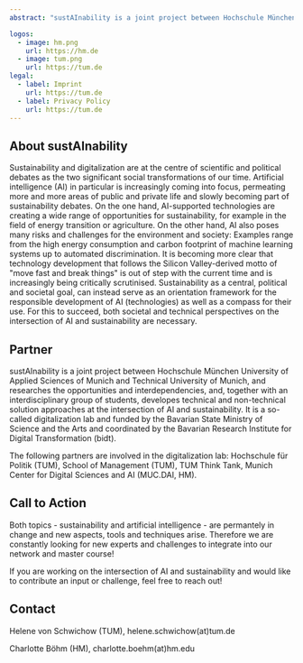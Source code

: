 ```yaml
---
abstract: "sustAInability is a joint project between Hochschule München University of Applied Sciences of Munich and Technical University of Munich, which researches the opportunities and interdependencies, and developes technical and non-technical solution approaches at the intersection of AI and sustainability."

logos:
  - image: hm.png
    url: https://hm.de
  - image: tum.png
    url: https://tum.de
legal:
  - label: Imprint
    url: https://tum.de
  - label: Privacy Policy
    url: https://tum.de
---
```


## About sustAInability

Sustainability and digitalization are at the centre of scientific and political debates as the two significant social transformations of our time. Artificial intelligence (AI) in particular is increasingly coming into focus, permeating more and more areas of public and private life and slowly becoming part of sustainability debates. On the one hand, AI-supported technologies are creating a wide range of opportunities for sustainability, for example in the field of energy transition or agriculture. On the other hand, AI also poses many risks and challenges for the environment and society: Examples range from the high energy consumption and carbon footprint of machine learning systems up to automated discrimination. It is becoming more clear that technology development that follows the Silicon Valley-derived motto of "move fast and break things" is out of step with the current time and is increasingly being critically scrutinised. Sustainability as a central, political and societal goal, can instead serve as an orientation framework for the responsible development of AI (technologies) as well as a compass for their use. For this to succeed, both societal and technical perspectives on the intersection of AI and sustainability are necessary. 



## Partner

sustAInability is a joint project between Hochschule München University of Applied Sciences of Munich and Technical University of Munich, and researches the opportunities and interdependencies, and, together with an interdisciplinary group of students, developes technical and non-technical solution approaches at the intersection of AI and sustainability. It is a so-called digitalization lab and funded by the Bavarian State Ministry of Science and the Arts and coordinated by the Bavarian Research Institute for Digital Transformation (bidt).

The following partners are involved in the digitalization lab: Hochschule für Politik (TUM), School of Management (TUM), TUM Think Tank, Munich Center for Digital Sciences and AI (MUC.DAI, HM).


## Call to Action

Both topics - sustainability and artificial intelligence - are permantely in change and new aspects, tools and techniques arise. Therefore we are constantly looking for new experts and challenges to integrate into our network and master course! 

If you are working on the intersection of AI and sustainability and would like to contribute an input or challenge, feel free to reach out! 


## Contact

Helene von Schwichow (TUM), helene.schwichow(at)tum.de

Charlotte Böhm (HM), charlotte.boehm(at)hm.edu
